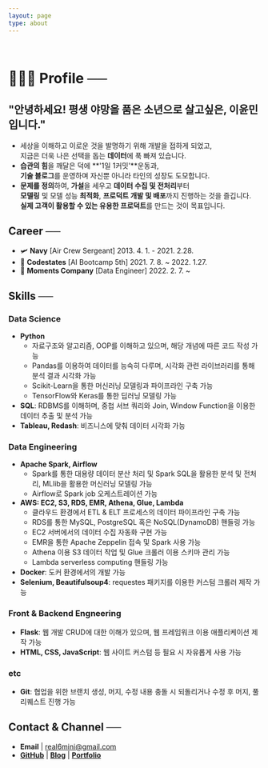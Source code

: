 ```yaml
---
layout: page
type: about
---
```


<br>

# 🙋🏻‍♂️ Profile  ──

## **"안녕하세요!** 평생 야망을 품은 소년으로 살고싶은, **이윤민입니다."**
- 세상을 이해하고 이로운 것을 발명하기 위해 개발을 접하게 되었고,<br>
지금은 더욱 나은 선택을 돕는 **데이터**에 푹 빠져 있습니다.
- **습관의 힘**을 깨달은 덕에 **'1일 1커밋'**운동과,<br>
**기술 블로그**를 운영하며 자신뿐 아니라 타인의 성장도 도모합니다.
- **문제를 정의**하여, **가설**을 세우고 **데이터 수집 및 전처리**부터<br>
**모델링** 및 모델 성능 **최적화**, **프로덕트 개발 및 배포**까지 진행하는 것을 즐깁니다.<br>
**실제 고객이 활용할 수 있는 유용한 프로덕트**를 만드는 것이 목표입니다.


## Career  ──
- 🛩 **Navy** [Air Crew Sergeant] 2013. 4. 1. - 2021. 2.28.
- 🤖 **Codestates** [AI Bootcamp 5th] 2021. 7. 8. ~ 2022. 1.27.
- 🏢 **Moments Company** [Data Engineer] 2022. 2. 7. ~

## Skills  ──

### Data Science
- **Python**
    - 자료구조와 알고리즘, OOP를 이해하고 있으며, 해당 개념에 따른 코드 작성 가능
    - Pandas를 이용하여 데이터를 능숙히 다루며, 시각화 관련 라이브러리를 통해 분석 결과 시각화 가능
    - Scikit-Learn을 통한 머신러닝 모델링과 파이프라인 구축 가능
    - TensorFlow와 Keras를 통한 딥러닝 모델링 가능
- **SQL**: RDBMS를 이해하며, 중첩 서브 쿼리와 Join, Window Function을 이용한 데이터 추출 및 분석 가능
- **Tableau, Redash**: 비즈니스에 맞춰 데이터 시각화 가능

### Data Engineering
- **Apache Spark, Airflow**
    - Spark를 통한 대용량 데이터 분산 처리 및 Spark SQL을 활용한 분석 및 전처리,
    MLlib을 활용한 머신러닝 모델링 가능
    - Airflow로 Spark job 오케스트레이션 가능
- **AWS: EC2, S3, RDS, EMR, Athena, Glue, Lambda**
    - 클라우드 환경에서 ETL & ELT 프로세스의 데이터 파이프라인 구축 가능
    - RDS를 통한 MySQL, PostgreSQL 혹은 NoSQL(DynamoDB) 핸들링 가능
    - EC2 서버에서의 데이터 수집 자동화 구현 가능
    - EMR을 통한 Apache Zeppelin 접속 및 Spark 사용 가능
    - Athena 이용 S3 데이터 작업 및 Glue 크롤러 이용 스키마 관리 가능
    - Lambda serverless computing 핸들링 가능
- **Docker**: 도커 환경에서의 개발 가능
- **Selenium, Beautifulsoup4**: requestes 패키지를 이용한 커스텀 크롤러 제작 가능

### Front & Backend Engneering
- **Flask**: 웹 개발 CRUD에 대한 이해가 있으며, 웹 프레임워크 이용 애플리케이션 제작 가능
- **HTML, CSS, JavaScript**: 웹 사이트 커스텀 등 필요 시 자유롭게 사용 가능

### etc
- **Git**: 협업을 위한 브랜치 생성, 머지, 수정 내용 충돌 시 되돌리거나 수정 후 머지, 풀리퀘스트 진행 가능

## Contact & Channel  ──
- **Email** \| [real6mini@gmail.com](mailto:real6mini@gmail.com)
- **[GitHub](https://github.com/6mini)** \| **[Blog](https://6mini.github.io/)** \| **[Portfolio](https://6mini.notion.site/6mini/6mini-d024f3f3a36e424f9de878a5a049c310)**